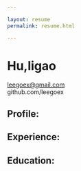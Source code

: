 ```yaml
---

layout: resume
permalink: resume.html

---
```


# Hu,ligao

leegoex@gmail.com  
github.com/leegoex  
  
## Profile:  
  
## Experience:  
  
## Education:  


